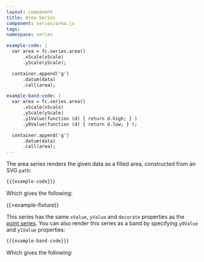 ```yaml
---
layout: component
title: Area Series
component: series/area.js
tags:
namespace: series

example-code: |
  var area = fc.series.area()
      .xScale(xScale)
      .yScale(yScale);

  container.append('g')
      .datum(data)
      .call(area);

example-band-code: |
  var area = fc.series.area()
      .xScale(xScale)
      .yScale(yScale)
      .y1Value(function (d) { return d.high; } )
      .y0Value(function (d) { return d.low; } );

  container.append('g')
      .datum(data)
      .call(area);
---
```


The area series renders the given data as a filled area, constructed from an SVG `path`:

```js
{{{example-code}}}
```

Which gives the following:

{{>example-fixture}}

This series has the same `xValue`, `yValue` and `decorate` properties as the [point series](#point). You can also render this series as a band by specifying `y0Value` and `y1Value` properties:

```js
{{{example-band-code}}}
```

Which gives the following:

<div id="series_area_band" class="chart band"> </div>
<script type="text/javascript">
(function () {
    var desiredWidth = $('#series_area_band').width(),
        desiredHeight = desiredWidth / 2.4; //keeps the width-height ratio at 600-250 (defaults for createFixture)
    var f = createFixture('#series_area_band', desiredWidth, desiredHeight, null, function () { return true; });
    var container = f.container, data = f.data,
      xScale = f.xScale, yScale = f.yScale;
    {{{example-band-code}}}
}());
</script>
